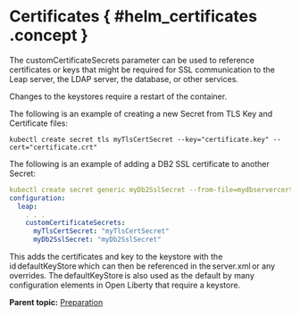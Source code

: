 # Certificates { #helm_certificates .concept }

The customCertificateSecrets parameter can be used to reference certificates or keys that might be required for SSL communication to the Leap server, the LDAP server, the database, or other services.

Changes to the keystores require a restart of the container.

The following is an example of creating a new Secret from TLS Key and Certificate files:

```
kubectl create secret tls myTlsCertSecret --key="certificate.key" --cert="certificate.crt"
```

The following is an example of adding a DB2 SSL certificate to another Secret:

```yaml
kubectl create secret generic myDb2SslSecret --from-file=mydbservercert.arm 
configuration: 
  leap: 
    . . .
    customCertificateSecrets: 
      myTlsCertSecret: "myTlsCertSecret" 
      myDb2SslSecret: "myDb2SslSecret"
```

This adds the certificates and key to the keystore with the id defaultKeyStore which can then be referenced in the server.xml or any overrides. The defaultKeyStore is also used as the default by many configuration elements in Open Liberty that require a keystore.

**Parent topic:** [Preparation](helm_preparation.md)

